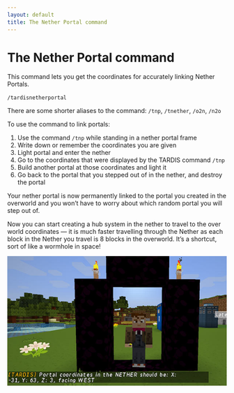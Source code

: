 ```yaml
---
layout: default
title: The Nether Portal command
---
```


# The Nether Portal command

This command lets you get the coordinates for accurately linking Nether Portals.

    /tardisnetherportal

There are some shorter aliases to the command: `/tnp`, `/tnether`, `/o2n`, `/n2o`

To use the command to link portals:

1. Use the command `/tnp` while standing in a nether portal frame
2. Write down or remember the coordinates you are given
3. Light portal and enter the nether
4. Go to the coordinates that were displayed by the TARDIS command `/tnp`
5. Build another portal at those coordinates and light it
6. Go back to the portal that you stepped out of in the nether, and destroy the portal

Your nether portal is now permanently linked to the portal you created in the overworld and you won’t have to worry
about which random portal you will step out of.

Now you can start creating a hub system in the nether to travel to the over world coordinates — it is much faster
travelling through the Nether as each block in the Nether you travel is 8 blocks in the overworld. It’s a shortcut, sort
of like a wormhole in space!

![Nether Portal](/images/docs/tardisnp.jpg)

